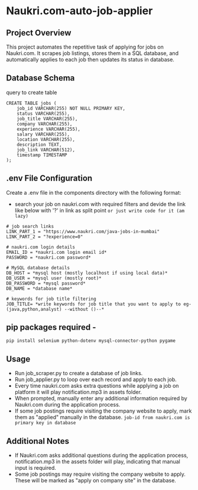 # Naukri.com-auto-job-applier

## Project Overview

This project automates the repetitive task of applying for jobs on Naukri.com. It scrapes job listings, stores them in a SQL database, and automatically applies to each job then updates its status in database.


## Database Schema
query to create table

```
CREATE TABLE jobs (
    job_id VARCHAR(255) NOT NULL PRIMARY KEY,
    status VARCHAR(255),
    job_title VARCHAR(255),
    company VARCHAR(255),
    experience VARCHAR(255),
    salary VARCHAR(255),
    location VARCHAR(255),
    description TEXT,
    job_link VARCHAR(512),
    timestamp TIMESTAMP
);
```

## .env File Configuration

Create a .env file in the components directory with the following format:
- search your job on naukri.com with required filters and devide the link like below with '?' in link as split point `or just write code for it (am lazy)`
```
# job search links
LINK_PART_1 = "https://www.naukri.com/java-jobs-in-mumbai"
LINK_PART_2 = "?experience=0"

# naukri.com login details
EMAIL_ID = *naukri.com login email id*
PASSWORD = *naukri.com password*

# MySQL database details
DB_HOST = *mysql host (mostly localhost if using local data)*
DB_USER = *mysql user (mostly root)*
DB_PASSWORD = *mysql password*
DB_NAME = *database name*

# keywords for job title filtering
JOB_TITLE= *write keywords for job title that you want to apply to eg-(java,python,analyst) --without ()--*
```

## pip packages required -
```pip install selenium python-dotenv mysql-connector-python pygame```


## Usage

- Run job_scraper.py to create a database of job links.
- Run job_applier.py to loop over each record and apply to each job.
- Every time naukri.com asks extra questions while applying a job on platform it will play notification.mp3 in assets folder.
- When prompted, manually enter any additional information required by Naukri.com during the application process.
- If some job postings require visiting the company website to apply, mark them as "applied" manually in the database. `job-id from naukri.com is primary key in database`

## Additional Notes

- If Naukri.com asks additional questions during the application process, notification.mp3 in the assets folder will play, indicating that manual input is required.
- Some job postings may require visiting the company website to apply. These will be marked as "apply on company site" in the database.

